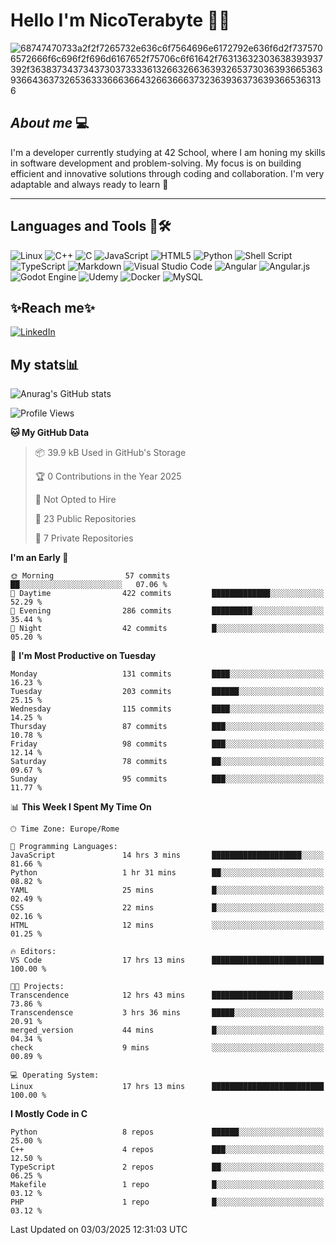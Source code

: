 # Hello I'm NicoTerabyte 🐧🔨

![68747470733a2f2f7265732e636c6f7564696e6172792e636f6d2f7375706572666f6c696f2f696d6167652f75706c6f61642f76313632303638393937392f363837343734373037333361326632663639326537303639366536393664363732653633366636643266366637323639363736393665363136](https://user-images.githubusercontent.com/58959408/232639433-cb0aea21-66f0-4508-a771-85e2089c5a87.gif)



## _About me_ 💻

I'm a developer currently studying at 42 School, where I am honing my skills in software development and problem-solving. My focus is on building efficient and innovative solutions through coding and collaboration. I'm very adaptable and always ready to learn 🚀

---

## **Languages and Tools 🧰🛠️**
![Linux](https://img.shields.io/badge/Linux-FCC624?style=for-the-badge&logo=linux&logoColor=black)
![C++](https://img.shields.io/badge/c++-%2300599C.svg?style=for-the-badge&logo=c%2B%2B&logoColor=white)
![C](https://img.shields.io/badge/c-%2300599C.svg?style=for-the-badge&logo=c&logoColor=white)
![JavaScript](https://img.shields.io/badge/javascript-%23323330.svg?style=for-the-badge&logo=javascript&logoColor=%23F7DF1E)
![HTML5](https://img.shields.io/badge/html5-%23E34F26.svg?style=for-the-badge&logo=html5&logoColor=white)
![Python](https://img.shields.io/badge/python-3670A0?style=for-the-badge&logo=python&logoColor=ffdd54)
![Shell Script](https://img.shields.io/badge/shell_script-%23121011.svg?style=for-the-badge&logo=gnu-bash&logoColor=white)
![TypeScript](https://img.shields.io/badge/typescript-%23007ACC.svg?style=for-the-badge&logo=typescript&logoColor=white)
![Markdown](https://img.shields.io/badge/markdown-%23000000.svg?style=for-the-badge&logo=markdown&logoColor=white)
![Visual Studio Code](https://img.shields.io/badge/Visual%20Studio%20Code-0078d7.svg?style=for-the-badge&logo=visual-studio-code&logoColor=white)
![Angular](https://img.shields.io/badge/angular-%23DD0031.svg?style=for-the-badge&logo=angular&logoColor=white)
![Angular.js](https://img.shields.io/badge/angular.js-%23E23237.svg?style=for-the-badge&logo=angularjs&logoColor=white)
![Godot Engine](https://img.shields.io/badge/GODOT-%23FFFFFF.svg?style=for-the-badge&logo=godot-engine)
![Udemy](https://img.shields.io/badge/Udemy-A435F0?style=for-the-badge&logo=Udemy&logoColor=white)
![Docker](https://img.shields.io/badge/docker-%230db7ed.svg?style=for-the-badge&logo=docker&logoColor=white)
![MySQL](https://img.shields.io/badge/mysql-4479A1.svg?style=for-the-badge&logo=mysql&logoColor=white)


## ✨Reach me✨
[![LinkedIn](https://img.shields.io/badge/linkedin-%230077B5.svg?style=for-the-badge&logo=linkedin&logoColor=white)](https://www.linkedin.com/in/lorenzo-nicotera/)


## My stats📊
![Anurag's GitHub stats](https://github-readme-stats.vercel.app/api?username=nicoterabyte&theme=radical&show_icons=true)

<!--START_SECTION:waka-->
![Profile Views](http://img.shields.io/badge/Profile%20Views-1-blue)

**🐱 My GitHub Data** 

> 📦 39.9 kB Used in GitHub's Storage 
 > 
> 🏆 0 Contributions in the Year 2025
 > 
> 🚫 Not Opted to Hire
 > 
> 📜 23 Public Repositories 
 > 
> 🔑 7 Private Repositories 
 > 
**I'm an Early 🐤** 

```text
🌞 Morning                57 commits          ██░░░░░░░░░░░░░░░░░░░░░░░   07.06 % 
🌆 Daytime                422 commits         █████████████░░░░░░░░░░░░   52.29 % 
🌃 Evening                286 commits         █████████░░░░░░░░░░░░░░░░   35.44 % 
🌙 Night                  42 commits          █░░░░░░░░░░░░░░░░░░░░░░░░   05.20 % 
```
📅 **I'm Most Productive on Tuesday** 

```text
Monday                   131 commits         ████░░░░░░░░░░░░░░░░░░░░░   16.23 % 
Tuesday                  203 commits         ██████░░░░░░░░░░░░░░░░░░░   25.15 % 
Wednesday                115 commits         ████░░░░░░░░░░░░░░░░░░░░░   14.25 % 
Thursday                 87 commits          ███░░░░░░░░░░░░░░░░░░░░░░   10.78 % 
Friday                   98 commits          ███░░░░░░░░░░░░░░░░░░░░░░   12.14 % 
Saturday                 78 commits          ██░░░░░░░░░░░░░░░░░░░░░░░   09.67 % 
Sunday                   95 commits          ███░░░░░░░░░░░░░░░░░░░░░░   11.77 % 
```


📊 **This Week I Spent My Time On** 

```text
🕑︎ Time Zone: Europe/Rome

💬 Programming Languages: 
JavaScript               14 hrs 3 mins       ████████████████████░░░░░   81.66 % 
Python                   1 hr 31 mins        ██░░░░░░░░░░░░░░░░░░░░░░░   08.82 % 
YAML                     25 mins             █░░░░░░░░░░░░░░░░░░░░░░░░   02.49 % 
CSS                      22 mins             █░░░░░░░░░░░░░░░░░░░░░░░░   02.16 % 
HTML                     12 mins             ░░░░░░░░░░░░░░░░░░░░░░░░░   01.25 % 

🔥 Editors: 
VS Code                  17 hrs 13 mins      █████████████████████████   100.00 % 

🐱‍💻 Projects: 
Transcendence            12 hrs 43 mins      ██████████████████░░░░░░░   73.86 % 
Transcendensce           3 hrs 36 mins       █████░░░░░░░░░░░░░░░░░░░░   20.91 % 
merged_version           44 mins             █░░░░░░░░░░░░░░░░░░░░░░░░   04.34 % 
check                    9 mins              ░░░░░░░░░░░░░░░░░░░░░░░░░   00.89 % 

💻 Operating System: 
Linux                    17 hrs 13 mins      █████████████████████████   100.00 % 
```

**I Mostly Code in C** 

```text
Python                   8 repos             ██████░░░░░░░░░░░░░░░░░░░   25.00 % 
C++                      4 repos             ███░░░░░░░░░░░░░░░░░░░░░░   12.50 % 
TypeScript               2 repos             ██░░░░░░░░░░░░░░░░░░░░░░░   06.25 % 
Makefile                 1 repo              █░░░░░░░░░░░░░░░░░░░░░░░░   03.12 % 
PHP                      1 repo              █░░░░░░░░░░░░░░░░░░░░░░░░   03.12 % 
```




 Last Updated on 03/03/2025 12:31:03 UTC
<!--END_SECTION:waka-->
